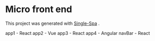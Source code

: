 # Micro front end

This project was generated with [Single-Spa](https://single-spa.js.org/docs/getting-started-overview/) .

app1 - React
app2 - Vue
app3 - React
app4 - Angular
navBar - React
